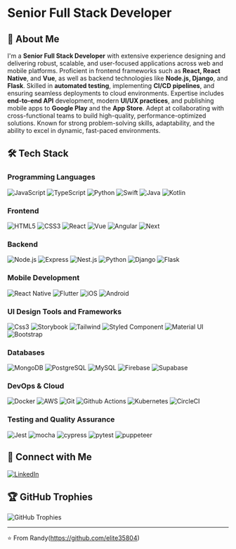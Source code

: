 # Senior Full Stack Developer

## 🚀 About Me

I'm a **Senior Full Stack Developer** with extensive experience designing and delivering robust, scalable, and user-focused applications across web and mobile platforms. Proficient in frontend frameworks such as **React, React Native**, and **Vue**, as well as backend technologies like **Node.js, Django**, and **Flask**. Skilled in **automated testing**, implementing **CI/CD pipelines**, and ensuring seamless deployments to cloud environments. Expertise includes **end-to-end API** development, modern **UI/UX practices**, and publishing mobile apps to **Google Play** and the **App Store**. Adept at collaborating with cross-functional teams to build high-quality, performance-optimized solutions. Known for strong problem-solving skills, adaptability, and the ability to excel in dynamic, fast-paced environments.

## 🛠 Tech Stack

### Programming Languages
![JavaScript](https://img.shields.io/badge/JavaScript-F7DF1E?style=for-the-badge&logo=javascript&logoColor=white)
![TypeScript](https://img.shields.io/badge/TypeScript-007ACC?style=for-the-badge&logo=typescript&logoColor=white)
![Python](https://img.shields.io/badge/Python-3776AB?style=for-the-badge&logo=python&logoColor=white)
![Swift](https://img.shields.io/badge/Swift-yellow?style=for-the-badge&logo=swift&logoColor=white)
![Java](https://img.shields.io/badge/Java-red?style=for-the-badge&logo=gradle&logoColor=white)
![Kotlin](https://img.shields.io/badge/Kotlin-blue?style=for-the-badge&logo=kotlin&logoColor=white)

### Frontend
![HTML5](https://img.shields.io/badge/HTML5-E34F26?style=for-the-badge&logo=html5&logoColor=white)
![CSS3](https://img.shields.io/badge/CSS3-1572B6?style=for-the-badge&logo=css3&logoColor=white)
![React](https://img.shields.io/badge/React-20232A?style=for-the-badge&logo=react&logoColor=white)
![Vue](https://img.shields.io/badge/Vue-3D4536?style=for-the-badge&logo=vue.js&logoColor=61DAFB)
![Angular](https://img.shields.io/badge/Angular-36hd64?style=for-the-badge&logo=angular&logoColor=61DAFB)
![Next](https://img.shields.io/badge/Next.JS-DDDDDD?style=for-the-badge&logo=next.js&logoColor=61DAFB)

### Backend
![Node.js](https://img.shields.io/badge/Node.js-339933?style=for-the-badge&logo=nodedotjs&logoColor=white)
![Express](https://img.shields.io/badge/Express.js-000000?style=for-the-badge&logo=express&logoColor=white)
![Nest.js](https://img.shields.io/badge/Nest.JS-773674?style=for-the-badge&logo=nest.js&logoColor=white)
![Python](https://img.shields.io/badge/Python-3776AB?style=for-the-badge&logo=python&logoColor=white)
![Django](https://img.shields.io/badge/Django-092E20?style=for-the-badge&logo=django&logoColor=white)
![Flask](https://img.shields.io/badge/Flask-336473?style=for-the-badge&logo=flask&logoColor=white)

### Mobile Development
![React Native](https://img.shields.io/badge/React_Native-452546?style=for-the-badge&logo=react&logoColor=white)
![Flutter](https://img.shields.io/badge/Flutter-257457?style=for-the-badge&logo=flutter&logoColor=white)
![iOS](https://img.shields.io/badge/IOS-375688?style=for-the-badge&logo=ios&logoColor=white)
![Android](https://img.shields.io/badge/Android-267588?style=for-the-badge&logo=android&logoColor=white)

### UI Design Tools and Frameworks
![Css3](https://img.shields.io/badge/CSS3-yellow?style=for-the-badge&logo=css&logoColor=white)
![Storybook](https://img.shields.io/badge/Storybook-256475?style=for-the-badge&logo=storybook&logoColor=white)
![Tailwind](https://img.shields.io/badge/Tailwind-red?style=for-the-badge&logo=tailwind-css&logoColor=white)
![Styled Component](https://img.shields.io/badge/Styled_component-65ADF1?style=for-the-badge&logo=styledcomponents&logoColor=white)
![Material UI](https://img.shields.io/badge/Material_UI-757575?style=for-the-badge&logo=materialdesign&logoColor=white)
![Bootstrap](https://img.shields.io/badge/Bootstrap-375688?style=for-the-badge&logo=bootstrap&logoColor=white)

### Databases
![MongoDB](https://img.shields.io/badge/MongoDB-4EA94B?style=for-the-badge&logo=mongodb&logoColor=white)
![PostgreSQL](https://img.shields.io/badge/PostgreSQL-316192?style=for-the-badge&logo=postgresql&logoColor=white)
![MySQL](https://img.shields.io/badge/MySQL-005C84?style=for-the-badge&logo=mysql&logoColor=white)
![Firebase](https://img.shields.io/badge/FIREBAse-757886?style=for-the-badge&logo=firebase&logoColor=white)
![Supabase](https://img.shields.io/badge/supabase-156747?style=for-the-badge&logo=supabase&logoColor=white)

### DevOps & Cloud
![Docker](https://img.shields.io/badge/Docker-2CA5E0?style=for-the-badge&logo=docker&logoColor=white)
![AWS](https://img.shields.io/badge/AWS-%23FF9900.svg?style=for-the-badge&logo=amazon-aws&logoColor=white)
![Git](https://img.shields.io/badge/GIT-E44C30?style=for-the-badge&logo=git&logoColor=white)
![Github Actions](https://img.shields.io/badge/Github_actions-235634?style=for-the-badge&logo=github-actions&logoColor=white)
![Kubernetes](https://img.shields.io/badge/kubernetes-A36574?style=for-the-badge&logo=kubernetes&logoColor=white)
![CircleCI](https://img.shields.io/badge/Circle_CI-343434?style=for-the-badge&logo=circleci&logoColor=white)

### Testing and Quality Assurance
![Jest](https://img.shields.io/badge/jest-2CA5E0?style=for-the-badge&logo=jest&logoColor=white)
![mocha](https://img.shields.io/badge/mocha-232687?style=for-the-badge&logo=mocha&logoColor=white)
![cypress](https://img.shields.io/badge/cypress-AAw354?style=for-the-badge&logo=cypress&logoColor=white)
![pytest](https://img.shields.io/badge/pytest-774788?style=for-the-badge&logo=pytest&logoColor=white)
![puppeteer](https://img.shields.io/badge/puppeteer-1564f3?style=for-the-badge&logo=puppeteer&logoColor=white)

## 🔗 Connect with Me

[![LinkedIn](https://img.shields.io/badge/LinkedIn-0077B5?style=for-the-badge&logo=linkedin&logoColor=white)](https://www.linkedin.com/in/randy-mcneil-8b7a2a343/)
<!-- [![Twitter](https://img.shields.io/badge/Twitter-1DA1F2?style=for-the-badge&logo=twitter&logoColor=white)](https://twitter.com/yourhandle)
[![Portfolio](https://img.shields.io/badge/Portfolio-%23000000.svg?style=for-the-badge&logo=firefox&logoColor=#FF7139)](https://yourportfolio.com) -->

## 🏆 GitHub Trophies

![GitHub Trophies](https://github-profile-trophy.vercel.app/?username=elite35804&theme=onedark)

---

⭐️ From Randy(https://github.com/elite35804)
